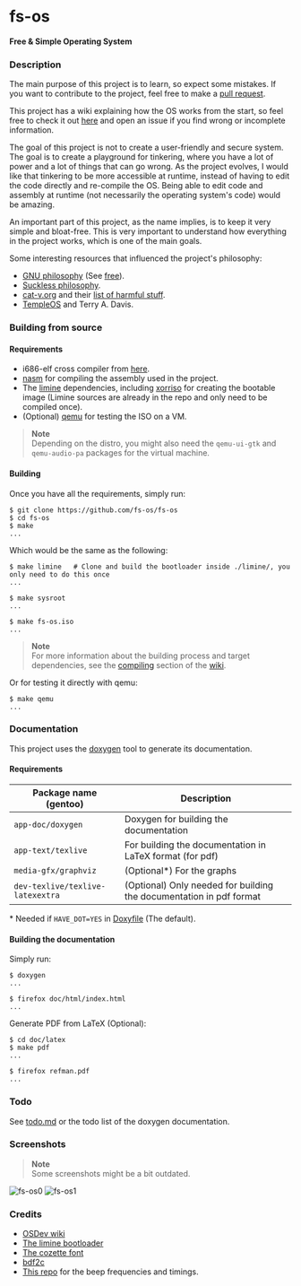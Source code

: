 # fs-os
**Free &amp; Simple Operating System**

### Description
The main purpose of this project is to learn, so expect some mistakes. If you want to
contribute to the project, feel free to make a [pull request](https://github.com/fs-os/fs-os/pulls).

This project has a wiki explaining how the OS works from the start, so feel free to
check it out [here](https://github.com/fs-os/fs-os/wiki) and open an issue if you
find wrong or incomplete information.

The goal of this project is not to create a user-friendly and secure system. The
goal is to create a playground for tinkering, where you have a lot of power and
a lot of things that can go wrong. As the project evolves, I would like that
tinkering to be more accessible at runtime, instead of having to edit the code
directly and re-compile the OS. Being able to edit code and assembly at runtime
(not necessarily the operating system's code) would be amazing.

An important part of this project, as the name implies, is to keep it very
simple and bloat-free. This is very important to understand how everything in
the project works, which is one of the main goals.

Some interesting resources that influenced the project's philosophy:
- [GNU philosophy](https://www.gnu.org/philosophy) (See [free](https://www.gnu.org/philosophy/free-sw.html)).
- [Suckless philosophy](https://suckless.org/philosophy).
- [cat-v.org](http://cat-v.org) and their [list of harmful stuff](http://harmful.cat-v.org).
- [TempleOS](https://templeos.org/) and Terry A. Davis.

### Building from source
#### Requirements
- i686-elf cross compiler from [here](https://github.com/fs-os/cross-compiler).
- [nasm](https://nasm.us) for compiling the assembly used in the project.
- The [limine](https://github.com/limine-bootloader/limine) dependencies,
  including [xorriso](https://www.gnu.org/software/xorriso) for creating the
  bootable image (Limine sources are already in the repo and only need to be
  compiled once).
- (Optional) [qemu](https://www.qemu.org) for testing the ISO on a VM.

> **Note**  
> Depending on the distro, you might also need the `qemu-ui-gtk` and
> `qemu-audio-pa` packages for the virtual machine.

#### Building
Once you have all the requirements, simply run:
```console
$ git clone https://github.com/fs-os/fs-os
$ cd fs-os
$ make
...
```

Which would be the same as the following:
```console
$ make limine   # Clone and build the bootloader inside ./limine/, you only need to do this once
...

$ make sysroot
...

$ make fs-os.iso
...
```

> **Note**  
> For more information about the building process and target dependencies, see the
> [compiling](https://github.com/fs-os/fs-os/wiki/Compiling#makefile-structure)
> section of the [wiki](https://github.com/fs-os/fs-os/wiki).

Or for testing it directly with qemu:
```console
$ make qemu
...
```

### Documentation
This project uses the [doxygen](https://github.com/doxygen/doxygen) tool to
generate its documentation.

#### Requirements
Package name (gentoo)            | Description
---------------------------------|----------------------------------------------
`app-doc/doxygen`                | Doxygen for building the documentation
`app-text/texlive`               | For building the documentation in LaTeX format (for pdf)
`media-gfx/graphviz`             | (Optional\*) For the graphs
`dev-texlive/texlive-latexextra` | (Optional) Only needed for building the documentation in pdf format

\* Needed if `HAVE_DOT=YES` in [Doxyfile](./Doxyfile) (The default).

#### Building the documentation
Simply run:
```console
$ doxygen
...

$ firefox doc/html/index.html
...
```

Generate PDF from LaTeX (Optional):
```console
$ cd doc/latex
$ make pdf
...

$ firefox refman.pdf
...
```

### Todo
See [todo.md](TODO.md) or the todo list of the doxygen documentation.

### Screenshots
> **Note**  
> Some screenshots might be a bit outdated.

![fs-os0](https://user-images.githubusercontent.com/29655971/269358077-593eb986-078f-46f3-b69b-cc8d3bd6a212.png)
![fs-os1](https://user-images.githubusercontent.com/29655971/269358675-487565a2-523c-49a4-816b-7c834a1121f3.png)

### Credits
- [OSDev wiki](https://wiki.osdev.org)
- [The limine bootloader](https://github.com/limine-bootloader/limine)
- [The cozette font](https://github.com/slavfox/Cozette)
- [bdf2c](https://github.com/pixelmatix/bdf2c)
- [This repo](https://github.com/ShaneMcC/beeps) for the beep frequencies and
  timings.

